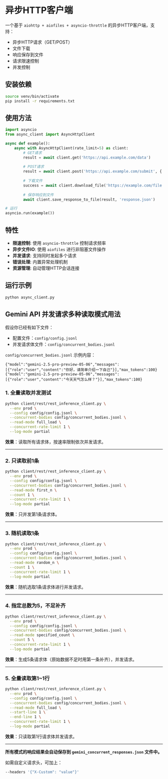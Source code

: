 # 异步HTTP客户端

一个基于 `aiohttp + aiofiles + asyncio-throttle` 的异步HTTP客户端，支持：

- 异步HTTP请求（GET/POST）
- 文件下载
- 响应保存到文件
- 请求限速控制
- 并发控制

## 安装依赖

```bash
source venv/bin/activate
pip install -r requirements.txt
```

## 使用方法

```python
import asyncio
from async_client import AsyncHttpClient

async def example():
    async with AsyncHttpClient(rate_limit=5) as client:
        # GET请求
        result = await client.get('https://api.example.com/data')
        
        # POST请求
        result = await client.post('https://api.example.com/submit', {'key': 'value'})
        
        # 下载文件
        success = await client.download_file('https://example.com/file.pdf', 'local_file.pdf')
        
        # 保存响应到文件
        await client.save_response_to_file(result, 'response.json')

# 运行
asyncio.run(example())
```

## 特性

- **限速控制**: 使用 `asyncio-throttle` 控制请求频率
- **异步文件IO**: 使用 `aiofiles` 进行非阻塞文件操作
- **并发请求**: 支持同时发起多个请求
- **错误处理**: 内置异常处理机制
- **资源管理**: 自动管理HTTP会话连接

## 运行示例

```bash
python async_client.py
``` 

## Gemini API 并发请求多种读取模式用法

假设你已经有如下文件：
- 配置文件：`config/config.jsonl`
- 并发请求体文件：`config/concurrent_bodies.jsonl`

`config/concurrent_bodies.jsonl` 示例内容：
```
{"model":"gemini-2.5-pro-preview-05-06","messages":[{"role":"user","content":"你好，请简单介绍一下自己"}],"max_tokens":100}
{"model":"gemini-2.5-pro-preview-05-06","messages":[{"role":"user","content":"今天天气怎么样？"}],"max_tokens":100}
```

### 1. 全量读取并发测试
```bash
python client/rest/rest_inference_client.py \
  --env prod \
  --config config/config.jsonl \
  --concurrent-bodies config/concurrent_bodies.jsonl \
  --read-mode full_load \
  --concurrent-rate-limit 1 \
  --log-mode partial
```
**效果**：读取所有请求体，按速率限制依次并发请求。

---

### 2. 只读取前1条
```bash
python client/rest/rest_inference_client.py \
  --env prod \
  --config config/config.jsonl \
  --concurrent-bodies config/concurrent_bodies.jsonl \
  --read-mode first_n \
  --count 1 \
  --concurrent-rate-limit 1 \
  --log-mode partial
```
**效果**：只并发第1条请求体。

---

### 3. 随机读取1条
```bash
python client/rest/rest_inference_client.py \
  --env prod \
  --config config/config.jsonl \
  --concurrent-bodies config/concurrent_bodies.jsonl \
  --read-mode random_n \
  --count 1 \
  --concurrent-rate-limit 1 \
  --log-mode partial
```
**效果**：随机选取1条请求体进行并发请求。

---

### 4. 指定总数为5，不足补齐
```bash
python client/rest/rest_inference_client.py \
  --env prod \
  --config config/config.jsonl \
  --concurrent-bodies config/concurrent_bodies.jsonl \
  --read-mode specified_count \
  --count 5 \
  --concurrent-rate-limit 1 \
  --log-mode partial
```
**效果**：生成5条请求体（原始数据不足时用第一条补齐），并发请求。

---

### 5. 全量读取第1~1行
```bash
python client/rest/rest_inference_client.py \
  --env prod \
  --config config/config.jsonl \
  --concurrent-bodies config/concurrent_bodies.jsonl \
  --read-mode full_load \
  --start-line 1 \
  --end-line 1 \
  --concurrent-rate-limit 1 \
  --log-mode partial
```
**效果**：只读取第1行请求体并发请求。

---

**所有模式的响应结果会自动保存到 `gemini_concurrent_responses.json` 文件中。**

如需自定义请求头，可加上：
```bash
--headers '{"X-Custom": "value"}'
``` 